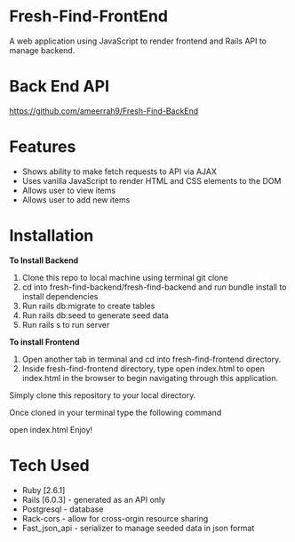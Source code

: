 # Fresh-Find-FrontEnd

A web application using JavaScript to render frontend and Rails API to manage backend.

# Back End API

https://github.com/ameerrah9/Fresh-Find-BackEnd

# Features

- Shows ability to make fetch requests to API via AJAX
- Uses vanilla JavaScript to render HTML and CSS elements to the DOM
- Allows user to view items
- Allows user to add new items

# Installation

**To Install Backend**

1. Clone this repo to local machine using terminal git clone <this-repo>
2. cd into fresh-find-backend/fresh-find-backend and run bundle install to install dependencies
3. Run rails db:migrate to create tables
4. Run rails db:seed to generate seed data
5. Run rails s to run server

**To install Frontend**

1. Open another tab in terminal and cd into fresh-find-frontend directory.
2. Inside fresh-find-frontend directory, type open index.html to open index.html in the browser to begin navigating through this application.

Simply clone this repository to your local directory.

Once cloned in your terminal type the following command

open index.html
Enjoy!

# Tech Used

- Ruby [2.6.1]
- Rails [6.0.3] - generated as an API only
- Postgresql - database
- Rack-cors - allow for cross-orgin resource sharing
- Fast_json_api - serializer to manage seeded data in json format
